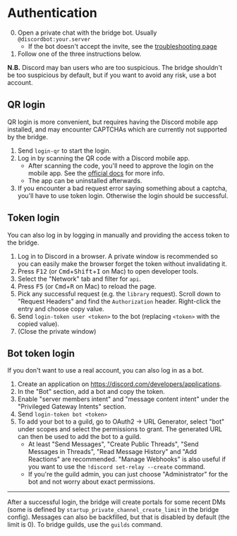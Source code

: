 # Authentication
0. Open a private chat with the bridge bot. Usually `@discordbot:your.server`
   * If the bot doesn't accept the invite, see the [troubleshooting page](../../general/troubleshooting.md)
1. Follow one of the three instructions below.

**N.B.** Discord may ban users who are too suspicious. The bridge shouldn't be
too suspicious by default, but if you want to avoid any risk, use a bot account.

## QR login
QR login is more convenient, but requires having the Discord mobile app
installed, and may encounter CAPTCHAs which are currently not supported by the
bridge.

1. Send `login-qr` to start the login.
2. Log in by scanning the QR code with a Discord mobile app.
   * After scanning the code, you'll need to approve the login on the mobile app.
     See the [official docs] for more info.
   * The app can be uninstalled afterwards.
3. If you encounter a bad request error saying something about a captcha,
   you'll have to use token login. Otherwise the login should be successful.

[official docs]: https://support.discord.com/hc/en-us/articles/360039213771-QR-Code-Login-FAQ

## Token login
You can also log in by logging in manually and providing the access token to
the bridge.

1. Log in to Discord in a browser. A private window is recommended so you can
   easily make the browser forget the token without invalidating it.
2. Press <kbd>F12</kbd> (or <kbd>Cmd</kbd>+<kbd>Shift</kbd>+<kbd>I</kbd> on Mac)
   to open developer tools.
3. Select the "Network" tab and filter for `api`.
4. Press <kbd>F5</kbd> (or <kbd>Cmd</kbd>+<kbd>R</kbd> on Mac) to reload the page.
5. Pick any successful request (e.g. the `library` request). Scroll down to
   "Request Headers" and find the `Authorization` header. Right-click the entry
   and choose copy value.
7. Send `login-token user <token>` to the bot
   (replacing `<token>` with the copied value).
8. (Close the private window)

## Bot token login
If you don't want to use a real account, you can also log in as a bot.

1. Create an application on <https://discord.com/developers/applications>.
2. In the "Bot" section, add a bot and copy the token.
3. Enable "server members intent" and "message content intent" under the
   "Privileged Gateway Intents" section.
4. Send `login-token bot <token>`
5. To add your bot to a guild, go to OAuth2 -> URL Generator, select "bot"
   under scopes and select the permissions to grant. The generated URL can then
   be used to add the bot to a guild.
   * At least "Send Messages", "Create Public Threads", "Send Messages in
     Threads", "Read Message History" and "Add Reactions" are recommended.
     "Manage Webhooks" is also useful if you want to use the
     `!discord set-relay --create` command.
   * If you're the guild admin, you can just choose "Administrator" for the
     bot and not worry about exact permissions.

---

After a successful login, the bridge will create portals for some recent DMs
(some is defined by `startup_private_channel_create_limit` in the bridge config).
Messages can also be backfilled, but that is disabled by default (the limit is 0).
To bridge guilds, use the `guilds` command.
